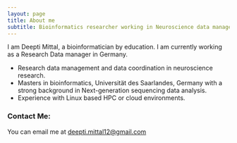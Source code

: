 ```yaml
---
layout: page
title: About me
subtitle: Bioinformatics researcher working in Neuroscience data management
---
```


I am Deepti Mittal, a bioinformatician by education. I am currently working as a Research Data manager in Germany.

- Research data management and data coordination in neuroscience research. 
- Masters in bioinformatics, Universität des Saarlandes, Germany with a strong background in Next-generation sequencing data analysis.
- Experience with Linux based HPC or cloud environments.


### Contact Me:
You can email me at deepti.mittal12@gmail.com
